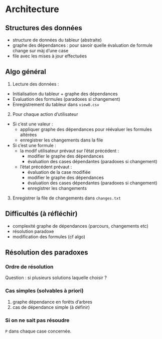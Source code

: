 # Architecture
## Structures des données
- structure de données du tableur (abstraite)
- graphe des dépendances : pour savoir quelle évaluation de formule
  change sur màj d’une case
- file avec les mises à jour effectuées
## Algo général
1. Lecture des données :
  - Initialisation du tableur + graphe des dépendances
  - Evaluation des formules (paradoxes si changement)
  - Enregistrement du tableur dans `view0.csv`
2. Pour chaque action d’utilisateur
  - Si c’est une valeur :
    + appliquer graphe des dépendances pour réévaluer les formules altérées
    + enregistrer les changements dans la file
  - Si c’est une formule :
    * la modif utilisateur prévaut sur l’état précédent :
      + modifier le graphe des dépendances
      + évaluation des cases dépendantes (paradoxes si changement)
    * l’état précédent prévaut :
      + évaluation de la case modifiée
      + modifier le graphe des dépendances
      + évaluation des cases dépendantes (paradoxes si changement)
      + enregistrer les changements
3. Enregistrer la file de changements dans `changes.txt`

## Difficultés (à réfléchir)
- complexité graphe de dépendances (parcours, changements etc)
- résolution paradoxe
- modification des formules (cf algo)

## Résolution des paradoxes
### Ordre de résolution
Question : si plusieurs solutions laquelle choisir ?

### Cas simples (solvables à priori)
1. graphe dépendance en forêts d’arbres
2. cas de dépendance simple (à définir)

### Si on ne sait pas résoudre
`P` dans chaque case concernée.
